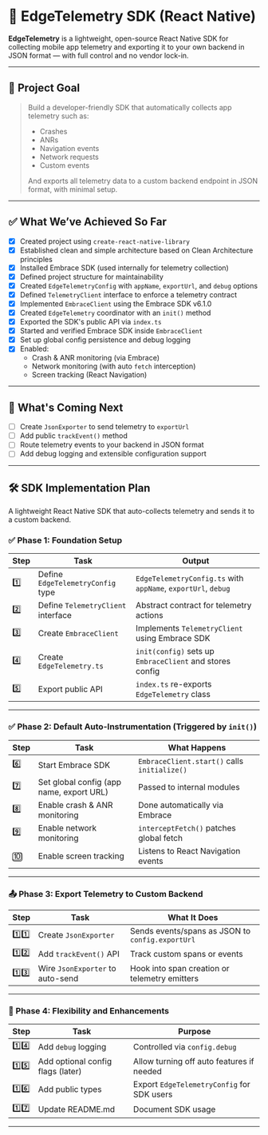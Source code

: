 # 📡 EdgeTelemetry SDK (React Native)

**EdgeTelemetry** is a lightweight, open-source React Native SDK for collecting mobile app telemetry and exporting it to your own backend in JSON format — with full control and no vendor lock-in.

---

## 🎯 Project Goal

> Build a developer-friendly SDK that automatically collects app telemetry such as:
> - Crashes
> - ANRs
> - Navigation events
> - Network requests
> - Custom events
> 
> And exports all telemetry data to a custom backend endpoint in JSON format, with minimal setup.

---

## ✅ What We’ve Achieved So Far

- [x] Created project using `create-react-native-library`
- [x] Established clean and simple architecture based on Clean Architecture principles
- [x] Installed Embrace SDK (used internally for telemetry collection)
- [x] Defined project structure for maintainability
- [x] Created `EdgeTelemetryConfig` with `appName`, `exportUrl`, and `debug` options
- [x] Defined `TelemetryClient` interface to enforce a telemetry contract
- [x] Implemented `EmbraceClient` using the Embrace SDK v6.1.0
- [x] Created `EdgeTelemetry` coordinator with an `init()` method
- [x] Exported the SDK's public API via `index.ts`
- [x] Started and verified Embrace SDK inside `EmbraceClient`
- [x] Set up global config persistence and debug logging
- [x] Enabled:
  - Crash & ANR monitoring (via Embrace)
  - Network monitoring (with auto `fetch` interception)
  - Screen tracking (React Navigation)

---

## 🚧 What's Coming Next

- [ ] Create `JsonExporter` to send telemetry to `exportUrl`
- [ ] Add public `trackEvent()` method
- [ ] Route telemetry events to your backend in JSON format
- [ ] Add debug logging and extensible configuration support

---

## 🛠️ SDK Implementation Plan

A lightweight React Native SDK that auto-collects telemetry and sends it to a custom backend.

### ✅ Phase 1: Foundation Setup

| Step | Task | Output |
|------|------|--------|
| 1️⃣ | Define `EdgeTelemetryConfig` type | `EdgeTelemetryConfig.ts` with `appName`, `exportUrl`, `debug` |
| 2️⃣ | Define `TelemetryClient` interface | Abstract contract for telemetry actions |
| 3️⃣ | Create `EmbraceClient` | Implements `TelemetryClient` using Embrace SDK |
| 4️⃣ | Create `EdgeTelemetry.ts` | `init(config)` sets up `EmbraceClient` and stores config |
| 5️⃣ | Export public API | `index.ts` re-exports `EdgeTelemetry` class |

---

### ✅ Phase 2: Default Auto-Instrumentation (Triggered by `init()`)

| Step | Task | What Happens |
|------|------|--------------|
| 6️⃣ | Start Embrace SDK | `EmbraceClient.start()` calls `initialize()` |
| 7️⃣ | Set global config (app name, export URL) | Passed to internal modules |
| 8️⃣ | Enable crash & ANR monitoring | Done automatically via Embrace |
| 9️⃣ | Enable network monitoring | `interceptFetch()` patches global fetch |
| 🔟 | Enable screen tracking | Listens to React Navigation events |

---

### 📤 Phase 3: Export Telemetry to Custom Backend

| Step | Task | What It Does |
|------|------|--------------|
| 1️⃣1️⃣ | Create `JsonExporter` | Sends events/spans as JSON to `config.exportUrl` |
| 1️⃣2️⃣ | Add `trackEvent()` API | Track custom spans or events |
| 1️⃣3️⃣ | Wire `JsonExporter` to auto-send | Hook into span creation or telemetry emitters |

---

### 🧩 Phase 4: Flexibility and Enhancements

| Step | Task | Purpose |
|------|------|---------|
| 1️⃣4️⃣ | Add `debug` logging | Controlled via `config.debug` |
| 1️⃣5️⃣ | Add optional config flags (later) | Allow turning off auto features if needed |
| 1️⃣6️⃣ | Add public types | Export `EdgeTelemetryConfig` for SDK users |
| 1️⃣7️⃣ | Update README.md | Document SDK usage

---
